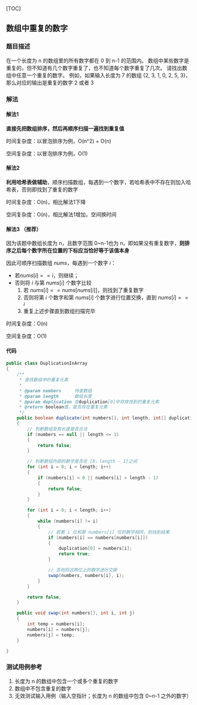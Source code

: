 [TOC]

## 数组中重复的数字

### 题目描述
在一个长度为 n 的数组里的所有数字都在 0 到 n-1 的范围内。
数组中某些数字是重复的，但不知道有几个数字重复了，也不知道每个数字重复了几次。
请找出数组中任意一个重复的数字。
例如，如果输入长度为 7 的数组 {2, 3, 1, 0, 2, 5, 3}，那么对应的输出是重复的数字 2 或者 3

### 解法

#### 解法1
**直接先把数组排序，然后再顺序扫描一遍找到重复值**

时间复杂度：以冒泡排序为例，O(n^2) + O(n)

空间复杂度：以冒泡排序为例，O(1)



#### 解法2
**利用哈希表做辅助**，顺序扫描数组，每遇到一个数字，若哈希表中不存在则加入哈希表，否则即找到了重复的数字

时间复杂度：O(n)，相比解法1下降

空间复杂度：O(n)，相比解法1增加，空间换时间



#### 解法3 （推荐）
因为该题中数组长度为 n，且数字范围 0~n-1也为 n，即如果没有重复数字，**则排序之后每个数字所在位置的下标应当恰好等于该值本身**

因此可顺序扫描数组 $nums$，每遇到一个数字 $i$：
+ 若$nums[i] == i$，则继续；
+ 否则将 $i$ 与第 $nums[i]$ 个数字比较
  1. 若 $nums[i] == nums[ nums[i] ]$，则找到了重复数字
  2. 否则将第 $i$ 个数字和第 $nums[i]$ 个数字进行位置交换，直到 $nums[i] == i$
  3. 重复上述步骤直到数组扫描完毕

时间复杂度：O(n)

空间复杂度：O(1)

#### 代码
```java
public class DuplicationInArray
{
    /**
     * 查找数组中的重复元素
     *
     * @param numbers     待查数组
     * @param length      数组长度
     * @param duplication 在duplication[0]中存放找到的重复元素
     * @return boolean值，是否存在重复元素
     */
    public boolean duplicate(int numbers[], int length, int[] duplication)
    {
        // 判断数组及其长度是否合法
        if (numbers == null || length <= 1)
        {
            return false;
        }

        // 判断数组内部的数字是否在 [0，length - 1]之间
        for (int i = 0; i < length; i++)
        {
            if (numbers[i] < 0 || numbers[i] > length - 1)
            {
                return false;
            }
        }

        for (int i = 0; i < length; i++)
        {
            while (numbers[i] != i)
            {
                // 若第 i 位和第 numbers[i] 位的数字相同，则找到结果
                if (numbers[i] == numbers[numbers[i]])
                {
                    duplication[0] = numbers[i];
                    return true;
                }

                // 否则将这两位上的数字进行交换
                swap(numbers, numbers[i], i);
            }
        }

        return false;
    }

    public void swap(int numbers[], int i, int j)
    {
        int temp = numbers[i];
        numbers[i] = numbers[j];
        numbers[j] = temp;
    }

}
```



### 测试用例参考
1. 长度为 n 的数组中包含一个或多个重复的数字
2. 数组中不包含重复的数字
3. 无效测试输入用例（输入空指针；长度为 n 的数组中包含 0~n-1 之外的数字）